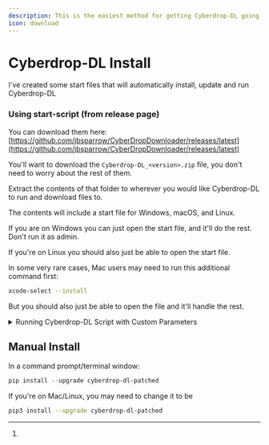 ```yaml
---
description: This is the easiest method for getting Cyberdrop-DL going!
icon: download
---
```


# Cyberdrop-DL Install

I've created some start files that will automatically install, update and run Cyberdrop-DL

### Using start-script (from release page)

You can download them here: [https://github.com/jbsparrow/CyberDropDownloader/releases/latest](https://github.com/jbsparrow/CyberDropDownloader/releases/latest)

You'll want to download the `Cyberdrop-DL_<version>.zip` file, you don't need to worry about the rest of them.

Extract the contents of that folder to wherever you would like Cyberdrop-DL to run and download files to.

The contents will include a start file for Windows, macOS, and Linux.

If you are on Windows you can just open the start file, and it'll do the rest. Don't run it as admin.

If you're on Linux you should also just be able to open the start file.

In some very rare cases, Mac users may need to run this additional command first:

```sh
xcode-select --install
```

But you should also just be able to open the file and it'll handle the rest.

<details>

<summary>Running Cyberdrop-DL Script with Custom Parameters</summary>

You can open the start script from the zip. At the top of the file, you will find 3 variables:

```powershell
set "PYTHON="
set "VENV_DIR="
set "COMMANDLINE_ARGS="
```

* **PYTHON**: You c[^1]an set a custom path for the python executable. This is useful if you have multiple python version installed an want to use an specific one

- **VENV\_DIR**: Path of the folder were the python virtual environment will be created

* **COMMANDLINE\_ARGS**: Arguments to pass to cyberdrop-dl. You can learn more about them in[cli-arguments.md](../reference/cli-arguments.md "mention")

</details>

## Manual Install

In a command prompt/terminal window:

```powershell
pip install --upgrade cyberdrop-dl-patched
```

If you're on Mac/Linux, you may need to change it to be

```sh
pip3 install --upgrade cyberdrop-dl-patched
```

[^1]: 
